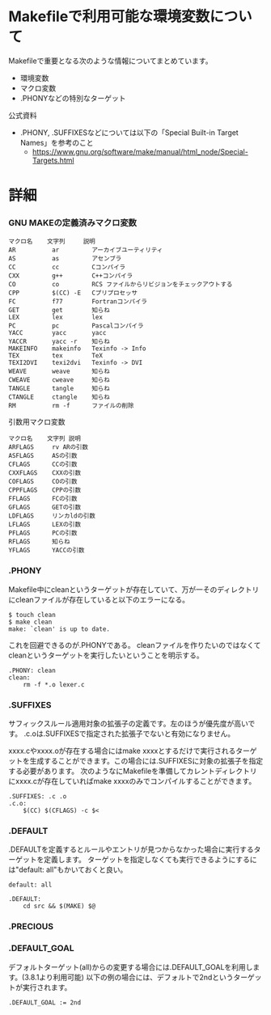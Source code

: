 # Makefileで利用可能な環境変数について

Makefileで重要となる次のような情報についてまとめています。
- 環境変数
- マクロ変数
- .PHONYなどの特別なターゲット

公式資料

- .PHONY, .SUFFIXESなどについては以下の「Special Built-in Target Names」を参考のこと
  - https://www.gnu.org/software/make/manual/html_node/Special-Targets.html

# 詳細
### GNU MAKEの定義済みマクロ変数
```
マクロ名    文字列     説明
AR          ar         アーカイブユーティリティ
AS          as         アセンブラ
CC          cc         Cコンパイラ
CXX         g++        C++コンパイラ
CO          co         RCS ファイルからリビジョンをチェックアウトする
CPP         $(CC) -E   Cプリプロセッサ
FC          f77        Fortranコンパイラ
GET         get        知らね
LEX         lex        lex
PC          pc         Pascalコンパイラ
YACC        yacc       yacc
YACCR       yacc -r    知らね
MAKEINFO    makeinfo   Texinfo -> Info
TEX         tex        TeX
TEXI2DVI    texi2dvi   Texinfo -> DVI
WEAVE       weave      知らね
CWEAVE      cweave     知らね
TANGLE      tangle     知らね
CTANGLE     ctangle    知らね
RM          rm -f      ファイルの削除
```

引数用マクロ変数
```
マクロ名    文字列 説明
ARFLAGS     rv ARの引数
ASFLAGS     ASの引数
CFLAGS      CCの引数
CXXFLAGS    CXXの引数
COFLAGS     COの引数
CPPFLAGS    CPPの引数
FFLAGS      FCの引数
GFLAGS      GETの引数
LDFLAGS     リンカldの引数
LFLAGS      LEXの引数
PFLAGS      PCの引数
RFLAGS      知らね
YFLAGS      YACCの引数
```

### .PHONY
Makefile中にcleanというターゲットが存在していて、万が一そのディレクトリにcleanファイルが存在していると以下のエラーになる。
```
$ touch clean
$ make clean
make: `clean' is up to date.
```

これを回避できるのが.PHONYである。
cleanファイルを作りたいのではなくてcleanというターゲットを実行したいということを明示する。
```
.PHONY: clean
clean:
	rm -f *.o lexer.c
```

### .SUFFIXES
サフィックスルール適用対象の拡張子の定義です。左のほうが優先度が高いです。
.c.oは.SUFFIXESで指定された拡張子でないと有効になりません。

xxxx.cやxxxx.oが存在する場合にはmake xxxxとするだけで実行されるターゲットを生成することができます。この場合には.SUFFIXESに対象の拡張子を指定する必要があります。
次のようなにMakefileを準備してカレントディレクトリにxxxx.cが存在していればmake xxxxのみでコンパイルすることができます。
```
.SUFFIXES: .c .o
.c.o:
	$(CC) $(CFLAGS) -c $<
```


### .DEFAULT
.DEFAULTを定義するとルールやエントリが見つからなかった場合に実行するターゲットを定義します。
ターゲットを指定しなくても実行できるようにするには"default: all"もかいておくと良い。
```
default: all

.DEFAULT:
	cd src && $(MAKE) $@
```

### .PRECIOUS


### .DEFAULT_GOAL
デフォルトターゲット(all)からの変更する場合には.DEFAULT_GOALを利用します。(3.8.1より利用可能) 
以下の例の場合には、デフォルトで2ndというターゲットが実行されます。
```
.DEFAULT_GOAL := 2nd 
```

